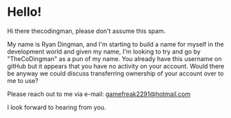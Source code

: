 # Hello!
Hi there thecodingman, please don't assume this spam.

My name is Ryan Dingman, and I'm starting to build a name for myself in the development world and given my name, I'm looking to try and go by "TheCoDingman" as a pun of my name.  You already have this username on gitHub but it appears that you have no activity on your account. Would there be anyway we could discuss transferring ownership of your account over to me to use?

Please reach out to me via e-mail: gamefreak2291@hotmail.com

I look forward to hearing from you.
